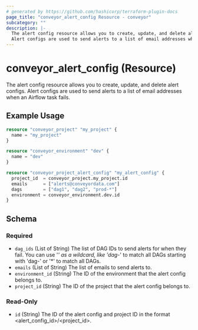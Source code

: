 ```yaml
---
# generated by https://github.com/hashicorp/terraform-plugin-docs
page_title: "conveyor_alert_config Resource - conveyor"
subcategory: ""
description: |-
  The alert config resource allows you to create, update, and delete alert configs.
  Alert configs are used to send alerts to a list of email addresses when an Airflow task fails.
---
```


# conveyor_alert_config (Resource)

The alert config resource allows you to create, update, and delete alert configs.
Alert configs are used to send alerts to a list of email addresses when an Airflow task fails.

## Example Usage

```terraform
resource "conveyor_project" "my_project" {
  name = "my_project"
}

resource "conveyor_environment" "dev" {
  name = "dev"
}

resource "conveyor_project_alert_config" "my_alert_config" {
  project_id  = conveyor_project.my_project.id
  emails      = ["alerts@conveyordata.com"]
  dags        = ["dag1", "dag2", "prod-*"]
  environment = conveyor_environment.dev.id
}
```

<!-- schema generated by tfplugindocs -->
## Schema

### Required

- `dag_ids` (List of String) The list of DAG IDs to send alerts for when they fail. You can use '*' as a wildcard, like 'dag-*' to match all DAGs starting with 'dag-' or '*' to match all DAGs.
- `emails` (List of String) The list of emails to send alerts to.
- `environment_id` (String) The ID of the environment that the alert config belongs to.
- `project_id` (String) The ID of the project that the alert config belongs to.

### Read-Only

- `id` (String) The ID of the alert config and project ID in the format <alert_config_id>/<project_id>.
